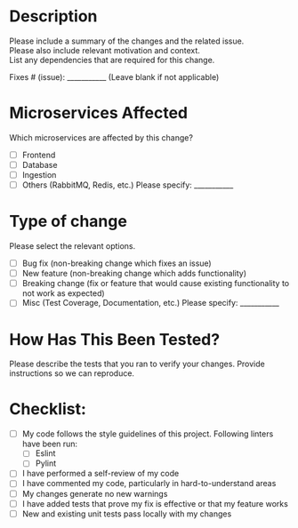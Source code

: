 # Description

Please include a summary of the changes and the related issue.\
Please also include relevant motivation and context.\
List any dependencies that are required for this change.

Fixes # (issue): ___________ (Leave blank if not applicable)

# Microservices Affected

Which microservices are affected by this change?

- [ ] Frontend
- [ ] Database
- [ ] Ingestion
- [ ] Others (RabbitMQ, Redis, etc.) Please specify: ___________

# Type of change

Please select the relevant options.

- [ ] Bug fix (non-breaking change which fixes an issue)
- [ ] New feature (non-breaking change which adds functionality)
- [ ] Breaking change (fix or feature that would cause existing functionality to not work as expected)
- [ ] Misc (Test Coverage, Documentation, etc.) Please specify: ___________

# How Has This Been Tested?

Please describe the tests that you ran to verify your changes.
Provide instructions so we can reproduce.


# Checklist:

- [ ] My code follows the style guidelines of this project. Following linters have been run:
  - [ ] Eslint
  - [ ] Pylint
- [ ] I have performed a self-review of my code
- [ ] I have commented my code, particularly in hard-to-understand areas
- [ ] My changes generate no new warnings
- [ ] I have added tests that prove my fix is effective or that my feature works
- [ ] New and existing unit tests pass locally with my changes
